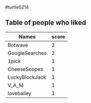 #turtle0214
## Table of people who liked
Names | score
--- | ---
Botwave | 2
GoogleSearches | 2
1pick | 1
CheeseScopes | 1
LuckyBlockJack | 1
V_A_M | 1
lovebailey | 1
